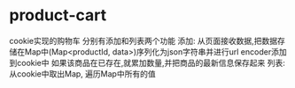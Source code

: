 # product-cart
cookie实现的购物车
分别有添加和列表两个功能
添加:
从页面接收数据,把数据存储在Map中(Map<productId, data>)序列化为json字符串并进行url encoder添加到cookie中
如果该商品在已存在,就累加数量,并把商品的最新信息保存起来
列表:
从cookie中取出Map, 遍历Map中所有的值

